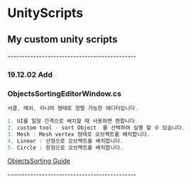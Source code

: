 # UnityScripts

## My custom unity scripts

\---------------------------------------------

### 19.12.02 Add

### ObjectsSortingEditorWindow.cs

~~~ObjectsSortingEditorWindow.cs
서클, 메쉬, 리니어 형태로 정렬 가능한 에디터입니다.

1. UI를 일정 간격으로 배치할 때 사용하면 편합니다.
2. custom tool - sort Object  를 선택하여 실행 할 수 있습니다.
3. Mesh : Mesh vertex 형태로 오브젝트를 배치합니다.
4. Linear : 선형으로 오브젝트를 배치합니다.
5. Circle : 원형으로 오브젝트를 배치합니다.
~~~

[ObjectsSorting Guide](https://youtu.be/wLU7-lEVlGM)

\---------------------------------------------
